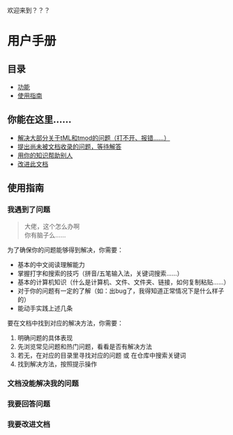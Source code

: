 欢迎来到？？？
# 用户手册

## 目录
- [功能](#你能在这里……)
- [使用指南](#使用指南)

## 你能在这里……
- [解决大部分关于tML和tmod的问题（打不开、报错……）](#我遇到了问题)
- [提出尚未被文档收录的问题，等待解答](#文档没能解决我的问题)
- [用你的知识帮助别人](#我要回答问题)
- [改进此文档](#我要改进文档)

## 使用指南

### 我遇到了问题

>大佬，这个怎么办啊  
>你有脑子么……

为了确保你的问题能够得到解决，你需要：

- 基本的中文阅读理解能力
- 掌握打字和搜索的技巧（拼音/五笔输入法，关键词搜索……）
- 基本的计算机知识（什么是计算机、文件、文件夹、链接，如何复制粘贴……）
- 对于你的问题有一定的了解（如：出bug了，我得知道正常情况下是什么样子的）
- 能动手实践上述几条

要在文档中找到对应的解决方法，你需要：

1. 明确问题的具体表现
2. 先浏览常见问题和热门问题，看看是否有解决方法
3. 若无，在对应的目录里寻找对应的问题 或 在仓库中搜索关键词
4. 找到解决方法，按照提示操作

### 文档没能解决我的问题

### 我要回答问题

### 我要改进文档

##